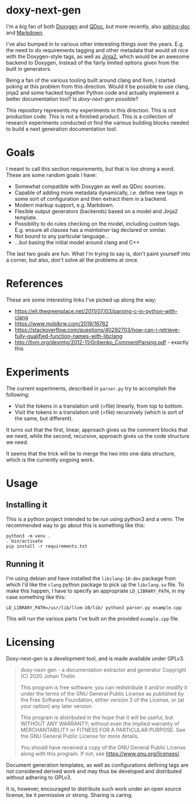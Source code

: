 # doxy-next-gen

I'm a big fan of both [Doxygen](https://www.doxygen.nl/index.html) and 
[QDoc](https://doc.qt.io/qt-5/qdoc-index.html), but more recently, also 
[sphinx-doc](https://www.sphinx-doc.org/en/master/) and 
[Markdown](https://daringfireball.net/projects/markdown/).

I've also bumped in to various other interesting things over the years. E.g. 
the need to do requirements tagging and other metadata that would sit nice with
the Doxygen-style tags, as well as 
[Jinja2](https://jinja.palletsprojects.com/en/2.11.x/), which would be an 
awesome backend to Doxygen, instead of the fairly limited options given from 
the built in generators.

Being a fan of the various tooling built around clang and llvm, I started 
poking at this problem from this direction. Would it be possible to use clang, 
jinja2 and some hacked together Python code and actually implement a better 
documentation tool? Is _doxy-next-gen_ possible?

This repository represents my experiments in this direction. This is not 
production code. This is not a finished product. This is a collection of 
research experiments conducted ot find the various building blocks needed to 
build a next generation documentation tool.

# Goals

I meant to call this section requirements, but that is too strong a word. These
are some random goals I have:

* Somewhat compatible with Doxygen as well as QDoc sources.
* Capable of adding more metadata dynamically, i.e. define new tags in some 
  sort of configuration and then extract them in a backend.
* Modern markup support, e.g. Markdown.
* Flexible output generators (backends) based on a model and Jinja2 template.
* Possibility to do rules checking on the model, including custom tags. E.g. 
  ensure all classes has a _maintainer_ tag declared or similar.
* Not bound to any particular language...
* ...but basing the initial model around clang and C++

The last two goals are fun. What I'm trying to say is, don't paint yourself 
into a corner, but also, don't solve all the problems at once.

# References

These are some interesting links I've picked up along the way:

* https://eli.thegreenplace.net/2011/07/03/parsing-c-in-python-with-clang
* https://www.mobibrw.com/2019/16782
* https://stackoverflow.com/questions/40292703/how-can-i-retrieve-fully-qualified-function-names-with-libclang
* http://llvm.org/devmtg/2012-11/Gribenko_CommentParsing.pdf - exactly this

# Experiments

The current experiments, described in `parser.py` try to accomplish the 
following:

* Visit the tokens in a translation unit (=file) linearly, from top to bottom.
* Visit the tokens in a translation unit (=file) recursively (which is sort of the same, but different).

It turns out that the first, linear, approach gives us the comment blocks that 
we need, while the second, recursive, approach gives us the code structure we 
need. 

It seems that the trick will be to merge the two into one data structure, which
is the currently ongoing work.

# Usage

## Installing it

This is a python project intended to be run using python3 and a venv. The 
recommended way to go about this is something like this:

```
python3 -m venv .
. bin/activate
pip install -r requirements.txt
```

## Running it

I'm using debian and have installed the `libclang-10-dev` package from which 
I'd like the `clang` python package to pick up the `libclang.so` file. To make 
this happen, I have to specify an appropriate `LD_LIBRARY_PATH`, in my case 
something like this:

```
LD_LIBRARY_PATH=/usr/lib/llvm-10/lib/ python3 parser.py example.cpp
```

This will run the various parts I've built on the provided `example.cpp` file.

# Licensing

Doxy-next-gen is a development tool, and is made available under GPLv3.

> doxy-next-gen - a documentation extractor and generator
> Copyright (C) 2020 Johan Thelin
>
> This program is free software: you can redistribute it and/or modify
> it under the terms of the GNU General Public License as published by
> the Free Software Foundation, either version 3 of the License, or
> (at your option) any later version.
>
> This program is distributed in the hope that it will be useful,
> but WITHOUT ANY WARRANTY; without even the implied warranty of
> MERCHANTABILITY or FITNESS FOR A PARTICULAR PURPOSE.  See the
> GNU General Public License for more details.
>
> You should have received a copy of the GNU General Public License
> along with this program.  If not, see <https://www.gnu.org/licenses/>.

Document generation templates, as well as configurations defining tags are not considered derived work and may thus be developed and distributed without adhering to GPLv3. 

It is, however, encouraged to distribute such work under an open source license, be it permissive or strong. Sharing is caring.
